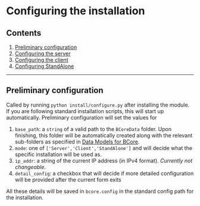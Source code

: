 # Configuring the installation

## Contents
1. [Preliminary configuration](#1)
2. [Configuring the server](#2)
3. [Configuring the client](#3)
4. [Configuring StandAlone](#4)

----------

## <a name="1"></a> Preliminary configuration
Called by running `python install/configure.py` after installing the module. If you are following standard installation scripts, this will start up automatically. Preliminary configuration will set the values for 

1. `base_path`: a `string` of a valid path to the `BCoreData` folder. Upon finishing, this folder will be automatically created along with the relevant sub-folders as specified in [Data Models for BCore](#https://github.com/balajisriram/bcore/blob/master/bcore/docs/1.DataModelForBCore.md). 
2. `mode`: one of `['Server','Client','StandAlone']` and will decide what the specific installation will be used as.
3. `ip_addr`: a string of the current IP address (in IPv4 format). *Currently not changeable*.
4. `detail_config`: a checkbox that will decide if more detailed configuration will be provided after the current form exits

All these details will be saved in `bcore.config` in the standard config path for the installation.